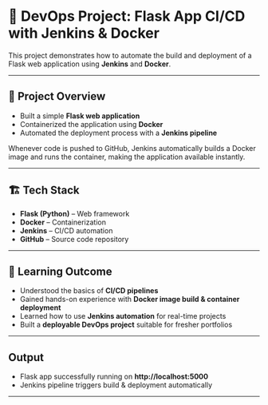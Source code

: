 # 🚀 DevOps Project: Flask App CI/CD with Jenkins & Docker

This project demonstrates how to automate the build and deployment of a Flask web application using **Jenkins** and **Docker**.  

---

## 📌 Project Overview
- Built a simple **Flask web application**  
- Containerized the application using **Docker**  
- Automated the deployment process with a **Jenkins pipeline**  

Whenever code is pushed to GitHub, Jenkins automatically builds a Docker image and runs the container, making the application available instantly.  

---

## 🏗️ Tech Stack
- **Flask (Python)** – Web framework  
- **Docker** – Containerization  
- **Jenkins** – CI/CD automation  
- **GitHub** – Source code repository  

---

## 🎯 Learning Outcome
- Understood the basics of **CI/CD pipelines**  
- Gained hands-on experience with **Docker image build & container deployment**  
- Learned how to use **Jenkins automation** for real-time projects  
- Built a **deployable DevOps project** suitable for fresher portfolios  

---

##  Output
- Flask app successfully running on **http://localhost:5000**  
- Jenkins pipeline triggers build & deployment automatically  

---